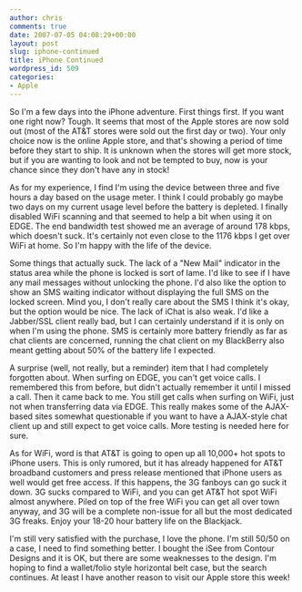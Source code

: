```yaml
---
author: chris
comments: true
date: 2007-07-05 04:08:29+00:00
layout: post
slug: iphone-continued
title: iPhone Continued
wordpress_id: 509
categories:
- Apple
---
```


So I'm a few days into the iPhone adventure. First things first. If you want one right now? Tough. It seems that most of the Apple stores are now sold out (most of the AT&T stores were sold out the first day or two). Your only choice now is the online Apple store, and that's showing a period of time before they start to ship. It is unknown when the stores will get more stock, but if you are wanting to look and not be tempted to buy, now is your chance since they don't have any in stock!

As for my experience, I find I'm using the device between three and five hours a day based on the usage meter. I think I could probably go maybe two days on my current usage level before the battery is depleted. I finally disabled WiFi scanning and that seemed to help a bit when using it on EDGE. The end bandwidth test showed me an average of around 178 kbps, which doesn't suck. It's certainly not even close to the 1176 kbps I get over WiFi at home. So I'm happy with the life of the device.

Some things that actually suck. The lack of a "New Mail" indicator in the status area while the phone is locked is sort of lame. I'd like to see if I have any mail messages without unlocking the phone. I'd also like the option to show an SMS waiting indicator without displaying the full SMS on the locked screen. Mind you, I don't really care about the SMS I think it's okay, but the option would be nice. The lack of iChat is also weak. I'd like a Jabber/SSL client really bad, but I can certainly understand if it is only on when I'm using the phone. SMS is certainly more battery friendly as far as chat clients are concerned, running the chat client on my BlackBerry also meant getting about 50% of the battery life I expected.

A surprise (well, not really, but a reminder) item that I had completely forgotten about. When surfing on EDGE, you can't get voice calls. I remembered this from before, but didn't actually remember it until I missed a call. Then it came back to me. You still get calls when surfing on WiFi, just not when transferring data via EDGE. This really makes some of the AJAX-based sites somewhat questionable if you want to have a AJAX-style chat client up and still expect to get voice calls. More testing is needed here for sure.

As for WiFi, word is that AT&T is going to open up all 10,000+ hot spots to iPhone users. This is only rumored, but it has already happened for AT&T broadband customers and press release mentioned that iPhone users as well would get free access. If this happens, the 3G fanboys can go suck it down. 3G sucks compared to WiFi, and you can get AT&T hot spot WiFi almost anywhere. Piled on top of the free WiFi you can get all over town anyway, and 3G will be a complete non-issue for all but the most dedicated 3G freaks. Enjoy your 18-20 hour battery life on the Blackjack.

I'm still very satisfied with the purchase, I love the phone. I'm still 50/50 on a case, I need to find something better. I bought the iSee from Contour Designs and it is OK, but there are some weaknesses to the design. I'm hoping to find a wallet/folio style horizontal belt case, but the search continues. At least I have another reason to visit our Apple store this week!
